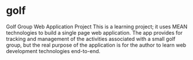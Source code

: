 # golf
Golf Group Web Application Project
This is a learning project; it uses MEAN technologies to build a single page web application.
The app provides for tracking and management of the activities associated with a small golf group,
but the real purpose of the application is for the author to learn web development technologies end-to-end.

